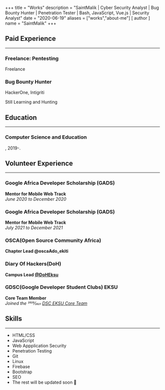 +++
title = "Works"
description = "SaintMalik | Cyber Security Analyst | Bug Bounty Hunter | Penetration Tester | Bash, JavaScript, Vue.js | Security Analyst"
date = "2020-06-19"
aliases = ["works","about-me"]
[ author ] 
name = "SaintMalik"
+++

## Paid Experience
* * *
### Freelance: Pentesting
Freelance

### Bug Bounty Hunter
HackerOne, Intigriti

Still Learning and Hunting

## Education
* * *
### Computer Science and Education
, 2019-.

## Volunteer Experience
* * *

### Google Africa Developer Scholarship (GADS)

**Mentor for Mobile Web Track**  
_June 2020 to December 2020_

### Google Africa Developer Scholarship (GADS)

**Mentor for Mobile Web Track**  
_July 2021 to December 2021_

### OSCA(Open Source Community Africa)

**Chapter Lead @oscaAdo_ekiti**  

###  Diary Of Hackers(DoH)

**Campus Lead [@DoHEksu](https://diaryofhackers.com)**

###  GDSC(Google Developer Student Clubs) EKSU

**Core Team Member**  
_Joined the 2020⁄2021 [DSC EKSU Core Team](https://dsc.community.dev/ekiti-state-university/)_

## Skills 
* * *

- HTML/CSS
- JavaScript
- Web Appplication Security
- Penetration Testing
- Git
- Linux
- Firebase
- Bootstrap
- SEO
- The rest will be updated soon 👀
